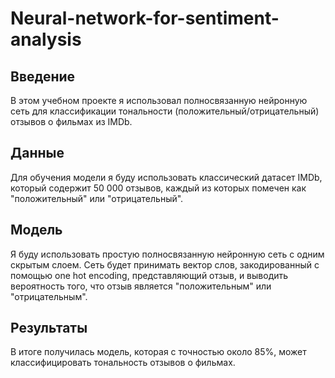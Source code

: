 # Neural-network-for-sentiment-analysis

## Введение
В этом учебном проекте я использовал полносвязанную нейронную сеть для классификации тональности (положительный/отрицательный) отзывов о фильмах из IMDb.

## Данные
Для обучения модели я буду использовать классический датасет IMDb, который содержит 50 000 отзывов, каждый из которых помечен как "положительный" или "отрицательный".

## Модель
Я буду использовать простую полносвязанную нейронную сеть с одним скрытым слоем. Сеть будет принимать вектор слов, закодированный с помощью one hot encoding, представляющий отзыв, и выводить вероятность того, что отзыв является "положительным" или "отрицательным".

## Результаты
В итоге получилась модель, которая с точностью около 85%, может классифицировать тональность отзывов о фильмах.
